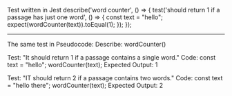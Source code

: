 Test written in Jest
describe('word counter', () => {
  test('should return 1 if a passage has just one word', () => {
    const text = "hello";
    expect(wordCounter(text)).toEqual(1);
  });
});
***
The same test in Pseudocode:
Describe: wordCounter()

Test: "It should return 1 if a passage contains a single word."
Code:
const text = "hello";
wordCounter(text);
Expected Output: 1

Test: "IT should return 2 if a passage contains two words."
Code:
const text = "hello there";
wordCounter(text);
Expected Output: 2

